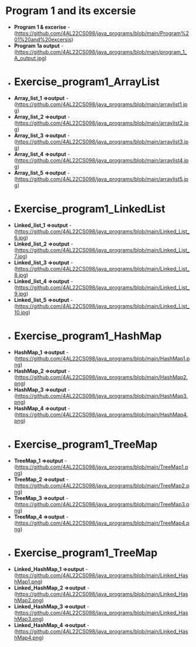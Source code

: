 
 # Program 1 and its excersie 
- **Program 1 & excerise** - (https://github.com/4AL22CS098/java_programs/blob/main/Program%201%20and%20excersis)
- **Program 1a output** - (https://github.com/4AL22CS098/java_programs/blob/main/program_1_A_output.jpg)
- # Exercise_program1_ArrayList
-  **Array_list_1  =>output** - (https://github.com/4AL22CS098/java_programs/blob/main/arraylist1.jpg)
- **Array_list_2 =>output** - (https://github.com/4AL22CS098/java_programs/blob/main/arraylist2.jpg)
-  **Array_list_3 =>output** - (https://github.com/4AL22CS098/java_programs/blob/main/arraylist3.jpg)
- **Array_list_4 =>output** - (https://github.com/4AL22CS098/java_programs/blob/main/arraylist4.jpg)
- **Array_list_5 =>output** - (https://github.com/4AL22CS098/java_programs/blob/main/arraylist5.jpg)
-  # Exercise_program1_LinkedList
- **Linked_list_1 =>output** - (https://github.com/4AL22CS098/java_programs/blob/main/Linked_List_6.jpg)
- **Linked_list_2 =>output** - (https://github.com/4AL22CS098/java_programs/blob/main/Linked_List_7.jpg)
- **Linked_list_3 =>output** - (https://github.com/4AL22CS098/java_programs/blob/main/Linked_List_8.jpg)
- **Linked_list_4 =>output** - (https://github.com/4AL22CS098/java_programs/blob/main/Linked_List_9.jpg)
- **Linked_list_5 =>output** - (https://github.com/4AL22CS098/java_programs/blob/main/Linked_List_10.jpg)
- # Exercise_program1_HashMap
- **HashMap_1 =>output** - (https://github.com/4AL22CS098/java_programs/blob/main/HashMap1.png)
- **HashMap_2 =>output** - (https://github.com/4AL22CS098/java_programs/blob/main/HashMap2.png)
- **HashMap_3 =>output** - (https://github.com/4AL22CS098/java_programs/blob/main/HashMap3.png)
- **HashMap_4 =>output** - (https://github.com/4AL22CS098/java_programs/blob/main/HashMap4.png)
- # Exercise_program1_TreeMap
- **TreeMap_1 =>output** - (https://github.com/4AL22CS098/java_programs/blob/main/TreeMap1.png)
- **TreeMap_2 =>output** - (https://github.com/4AL22CS098/java_programs/blob/main/TreeMap2.png)
- **TreeMap_3 =>output** - (https://github.com/4AL22CS098/java_programs/blob/main/TreeMap3.png)
- **TreeMap_4 =>output** - (https://github.com/4AL22CS098/java_programs/blob/main/TreeMap4.png)
-  # Exercise_program1_TreeMap
- **Linked_HashMap_1 =>output** - (https://github.com/4AL22CS098/java_programs/blob/main/Linked_HashMap1.png)
- **Linked_HashMap_2 =>output** - (https://github.com/4AL22CS098/java_programs/blob/main/Linked_HashMap2.png)
- **Linked_HashMap_3 =>output** - (https://github.com/4AL22CS098/java_programs/blob/main/Linked_HashMap3.png)
- **Linked_HashMap_4 =>output** - (https://github.com/4AL22CS098/java_programs/blob/main/Linked_HashMap4.png)
